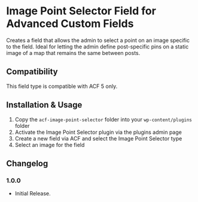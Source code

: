 # Image Point Selector Field for Advanced Custom Fields

Creates a field that allows the admin to select a point on an image specific to the field.  Ideal for letting the admin define post-specific pins on a static image of a map that remains the same between posts.

## Compatibility

This field type is compatible with ACF 5 only.

## Installation & Usage

1. Copy the `acf-image-point-selector` folder into your `wp-content/plugins` folder
2. Activate the Image Point Selector plugin via the plugins admin page
3. Create a new field via ACF and select the Image Point Selector type
4. Select an image for the field

## Changelog

### 1.0.0
* Initial Release.
